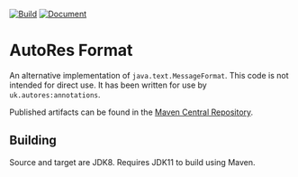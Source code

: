 [![Build](https://github.com/autores-uk/format/actions/workflows/ci.yaml/badge.svg)](https://github.com/autores-uk/format/actions/workflows/ci.yaml)
[![Document](https://github.com/autores-uk/format/actions/workflows/docs.yaml/badge.svg)](https://github.com/autores-uk/format/actions/workflows/docs.yaml)

# AutoRes Format

An alternative implementation of `java.text.MessageFormat`.
This code is not intended for direct use.
It has been written for use by `uk.autores:annotations`.

Published artifacts can be found in the
[Maven Central Repository](https://central.sonatype.com/artifact/uk.autores/format).

## Building

Source and target are JDK8.
Requires JDK11 to build using Maven.
